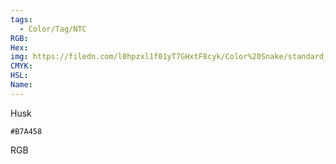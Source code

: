 ```yaml
---
tags:
  - Color/Tag/NTC
RGB:
Hex:
img: https://filedn.com/l0hpzxl1f01yT7GHxtF8cyk/Color%20Snake/standard_csv_to_svg/%23/B7A458.svg
CMYK:
HSL:
Name:
---
```

Husk
```palette
#B7A458
```
RGB
